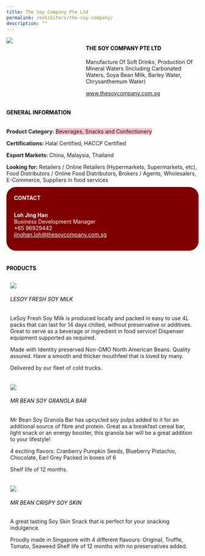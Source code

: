 ```yaml
---
title: The Soy Company Pte Ltd
permalink: /exhibitors/the-soy-company/
description: ""
---
```

<head>
	<div class="flex-paragraph">
		<!--hi there! this is a comment and will provide you with instructional guides-->
		<!--insert booth number here!-->
		<p style="text-transform: uppercase"></p></div>
			<div class="flex-container" style="display: flex; flex-wrap: wrap;">
				<!--insert DOWNLOAD link of company logo between the " marks!-->
			<div class="card sgds" style="flex: 1 1 40%; display: block;"><img src="https://drive.google.com/u/0/uc?id=1BzEI_OoeLbnNKZrigHokqh8LZE9wgCTB&export=download"></div>
	<div class="card-sgds" style="flex: 1 1 58%; display: block; margin-left: 3px">
		<h4 style="text-transform: uppercase; color: black;"><!--insert the exhibitor's name between the <b> tags here--><b>The Soy Company Pte Ltd</b></h4><!--insert the exhibitor's description between the <p> tags here-->
		<p>Manufacture Of Soft Drinks, Production Of Mineral Waters (Including Carbonated Waters, Soya Bean Milk, Barley Water, Chrysanthemum Water)</p>
		<!--insert the exhibitor's website link, making sure there is "https:// www." present please. make sure the entire https link goes in between the " marks-->
		<p><a href="https://www.thesoycompany.com.sg" target="_blank"><!--insert the www website link here (no need for https)-->www.thesoycompany.com.sg</a></p>
	</div>
</div>
</head>

<body>
	<h4 style="text-transform: uppercase; color: black;"><b>General Information</b></h4>
		<div class="flex-container" style="display: flex; flex-wrap: wrap;">
			<div class="card sgds" style="flex: 1 1 65%; display: block; align-self: stretch">
			<div class="flex-paragraph">
			<p><b>Product Category: </b><span style=" background-color: pink; border-radius: 10 px;"><!--insert the exhibitor's pdt cat between the <p> tags here-->Beverages, Snacks and Confectionery</span></p> 
				<p><b>Certifications: </b><!--insert all the exhibitor's certifications between the </b> and </p> here-->Halal Certified, HACCP Certified</p>
			<p><b>Export Markets: </b><!--insert all the exhibitor's export markets between the </b> and </p> here-->China, Malaysia, Thailand</p>
			<p style="margin-bottom: 10px;"><b>Looking for: </b><!--insert all the exhibitor's potential business partners between the </b> and </p> here-->Retailers / Online Retailers (Hypermarkets, Supermarkets, etc), Food Distributors / Online Food Distributors, Brokers / Agents, Wholesalers, E-Commerce, Suppliers in food services</p>
			</div>
		</div>
		<div class="card sgds" style="flex: 1 1 35%; padding: 10px; display: block; background-color: maroon; border-radius: 25px; align-self: center;">
		<h4 style="color: white; margin-top: 10px; margin-left: 10px;">CONTACT</h4>
		<div class="flex-paragraph">
			<!--replace with exhibitor's: -->
			<p style="padding: 10px; color: white;"><b><!-- POC name-->Loh Jing Han</b><br><!-- designation-->Business Development Manager <br><!--contact number-->+65 96929442<br><!-- for linking purposes, insert their email after "mailto:"...--><a href="mailto:jinghan.loh@thesoycompany.com.sg" style="color: white;"><!--...and also include the display email before </a> here-->jinghan.loh@thesoycompany.com.sg</a></p>
		</div>
			</div>
		</div>
	<br>
		<h4 style="text-transform: uppercase; color: black;"><b>products</b></h4>
<div style="display: flex; flex-wrap: wrap;">
  <div class="card sgds" style="flex: 1 1 47%; margin: 10px; display: block;"><!--insert the exhibitor's DOWNLOAD image for product between the " marks here-->
	<div class="flex-image" style="display: block;"><img src="https://drive.google.com/u/0/uc?id=1ryP9ZyPKmtCQJ4W7JDKM5m5EbPL7SIhJ&export=download"></div>
	<div class="flex-paragraph">
		<h6 style="text-transform: uppercase; color: black;"><!--insert product name before </h6> and product description after <p>-->LeSoy Fresh Soy Milk</h6>
		<p>LeSoy Fresh Soy Milk is produced locally and packed in easy to use 4L packs that can last for 14 days chilled, without preservative or additives. Great to serve as a beverage or ingredient in food service! 
Dispenser equipment supported as required.

Made with Identity preserved Non-GMO North American Beans. Quality assured.
Have a smooth and thicker mouthfeel that is loved by many. 

Delivered by our fleet of cold trucks.</p></div>
	</div>
		<div class="card sgds" style="flex: 1 1 47%; margin: 10px; display: block;">
		<div class="flex-image" style="display: block;"><img src="https://drive.google.com/u/0/uc?id=1g5UtWkFlZ4PCE5orIyjEwdJWKO0r2qXq&export=download"></div>
	<div class="flex-paragraph">
		<h6 style="text-transform: uppercase; color: black;">Mr Bean Soy Granola Bar</h6>
		<p>Mr Bean Soy Granola Bar has upcycled soy pulps added to it for an additional source of fibre and protein. Great as a breakfast cereal bar, light snack or an energy booster, this granola bar will be a great addition to your lifestyle!

4 exciting flavors: Cranberry Pumpkin Seeds, Blueberry Pistachio, Chocolate, Earl Grey
Packed in boxes of 6

Shelf life of 12 months.</p></div>
	</div>
		<div class="card sgds" style="flex: 1 1 47%; margin: 10px; display: block;">
		<div class="flex-image" style="display: block;"><img src="https://drive.google.com/u/0/uc?id=1y2T6Q3nbcyj9R5OXmWpgGhslibd65KJp&export=download"></div>
	<div class="flex-paragraph">
		<h6 style="text-transform: uppercase; color: black;">Mr Bean Crispy Soy Skin </h6>
		<p>A great tasting Soy Skin Snack that is perfect for your snacking indulgence. 

Proudly made in Singapore with 4 different flavours: Original, Truffle, Tomato, Seaweed
Shelf life of 12 months with no preservatives added.</p></div>
		</div>
	<!--don't delete these 2 tags. double check how the layout looks on the right too and lemme know if there are any problems! thank u so much for ur hardwork!-->
	</div>
</body>